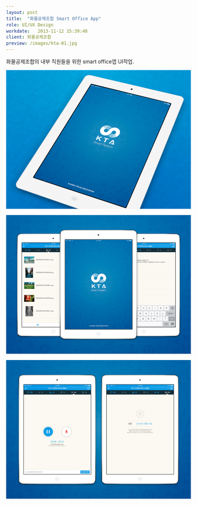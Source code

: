 ```yaml
---
layout: post
title:  "화물공제조합 Smart Office App"
role: UI/UX Design
workdate:   2013-11-12 15:39:40
client: 화물공제조합
preview: /images/kta-01.jpg
---
```


화물공제조합의 내부 직원들을 위한 smart office앱 UI작업.

![Picture 1](/images/kta-01.jpg)

![Picture 2](/images/kta-02.jpg)

![Picture 3](/images/kta-03.jpg)